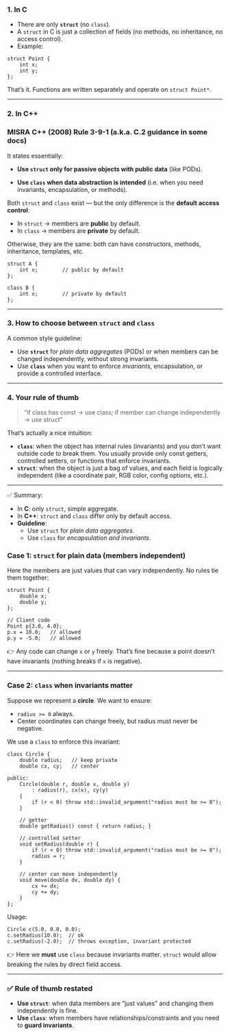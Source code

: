 ### 1. In **C**

- There are only **`struct`** (no `class`).
- A `struct` in C is just a collection of fields (no methods, no inheritance, no access control).
- Example:

```
struct Point {
    int x;
    int y;
};
```

That’s it. Functions are written separately and operate on `struct Point*`.

------

### 2. In **C++**

### MISRA C++ (2008) Rule 3-9-1 (a.k.a. C.2 guidance in some docs)

It states essentially:

- **Use `struct` only for passive objects with public data** (like PODs).

- **Use `class` when data abstraction is intended** (i.e. when you need invariants, encapsulation, or methods).

  

Both `struct` and `class` exist — but the only difference is the **default access control**:

- In `struct` → members are **public** by default.
- In `class` → members are **private** by default.

Otherwise, they are the same: both can have constructors, methods, inheritance, templates, etc.

```
struct A {
    int x;        // public by default
};

class B {
    int x;        // private by default
};
```

------

### 3. How to choose between `struct` and `class`

A common style guideline:

- Use **`struct`** for *plain data aggregates* (PODs) or when members can be changed independently, without strong invariants.
- Use **`class`** when you want to enforce *invariants*, encapsulation, or provide a controlled interface.

------

### 4. Your rule of thumb

> “if class has const → use class; if member can change independently → use struct”

That’s actually a nice intuition:

- **`class`**: when the object has internal rules (invariants) and you don’t want outside code to break them. You usually provide only const getters, controlled setters, or functions that enforce invariants.
- **`struct`**: when the object is just a bag of values, and each field is logically independent (like a coordinate pair, RGB color, config options, etc.).

------

✅ Summary:

- In **C**: only `struct`, simple aggregate.
- In **C++**: `struct` and `class` differ only by default access.
- **Guideline**:
  - Use `struct` for *plain data aggregates*.
  - Use `class` for *encapsulation and invariants*.

### Case 1: **`struct` for plain data (members independent)**

Here the members are just values that can vary independently. No rules tie them together:

```
struct Point {
    double x;
    double y;
};

// Client code
Point p{3.0, 4.0};
p.x = 10.0;   // allowed
p.y = -5.0;   // allowed
```

👉 Any code can change `x` or `y` freely. That’s fine because a point doesn’t have invariants (nothing breaks if `x` is negative).

------

### Case 2: **`class` when invariants matter**

Suppose we represent a **circle**. We want to ensure:

- `radius >= 0` always.
- Center coordinates can change freely, but radius must never be negative.

We use a `class` to enforce this invariant:

```
class Circle {
    double radius;   // keep private
    double cx, cy;   // center

public:
    Circle(double r, double x, double y)
        : radius(r), cx(x), cy(y) 
    {
        if (r < 0) throw std::invalid_argument("radius must be >= 0");
    }

    // getter
    double getRadius() const { return radius; }

    // controlled setter
    void setRadius(double r) {
        if (r < 0) throw std::invalid_argument("radius must be >= 0");
        radius = r;
    }

    // center can move independently
    void move(double dx, double dy) {
        cx += dx;
        cy += dy;
    }
};
```

Usage:

```
Circle c(5.0, 0.0, 0.0);
c.setRadius(10.0);  // ok
c.setRadius(-2.0);  // throws exception, invariant protected
```

👉 Here we **must** use `class` because invariants matter. `struct` would allow breaking the rules by direct field access.

------

### ✅ Rule of thumb restated

- **Use `struct`**: when data members are “just values” and changing them independently is fine.
- **Use `class`**: when members have relationships/constraints and you need to **guard invariants**.